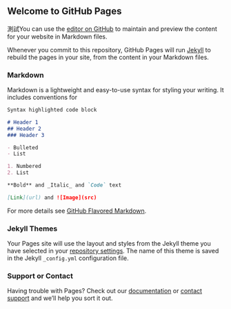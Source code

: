 ## Welcome to GitHub Pages

測試You can use the [editor on GitHub][1] to maintain and preview the content for your website in Markdown files.

Whenever you commit to this repository, GitHub Pages will run [Jekyll][2] to rebuild the pages in your site, from the content in your Markdown files.

### Markdown

Markdown is a lightweight and easy-to-use syntax for styling your writing. It includes conventions for

```markdown
Syntax highlighted code block

# Header 1
## Header 2
### Header 3

- Bulleted
- List

1. Numbered
2. List

**Bold** and _Italic_ and `Code` text

[Link](url) and ![Image](src)
```

For more details see [GitHub Flavored Markdown][3].

### Jekyll Themes

Your Pages site will use the layout and styles from the Jekyll theme you have selected in your [repository settings][4]. The name of this theme is saved in the Jekyll `_config.yml` configuration file.

### Support or Contact

Having trouble with Pages? Check out our [documentation][5] or [contact support][6] and we’ll help you sort it out.

[1]:	https://github.com/macweather/cv/edit/master/index.md
[2]:	https://jekyllrb.com/
[3]:	https://guides.github.com/features/mastering-markdown/
[4]:	https://github.com/macweather/cv/settings
[5]:	https://help.github.com/categories/github-pages-basics/
[6]:	https://github.com/contact
